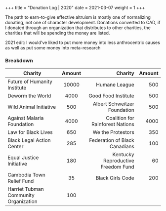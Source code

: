 +++
title = "Donation Log | 2020"
date = 2021-03-07
weight = 1
+++

The path to earn-to-give effective altruism is mostly one of normalizing donating, not one of character development. Donations converted to CAD, if I donated through an organization that distributes to other charities, the charities that will be spending the money are listed. 

2021 edit: I would've liked to put more money into less anthrocentric causes as well as put some money into meta-research

### Breakdown

| Charity | Amount | Charity | Amount |
| ------- |:------:| -------:| ------:|
| Future of Humanity Institute | 10000 | Humane League | 500 |
| Deworm the World | 4000 | Good Food Institute | 500 |
| Wild Animal Initiative | 500 | Albert Schweitzer Foundation | 500 |
| Against Malaria Foundation | 4000 | Coalition for Rainforest Nations | 4000 |
| Law for Black Lives | 650 | We the Protestors | 350 |
| Black Legal Action Center | 285 | Federation of Black Canadians | 100 |
| Equal Justice Initiative | 180 | Kentucky Reproductive Freedom Fund | 60 |
| Cambodia Town Relief Fund | 35 | Black Girls Code | 200 |
| Harriet Tubman Community Organization | 100 | 
